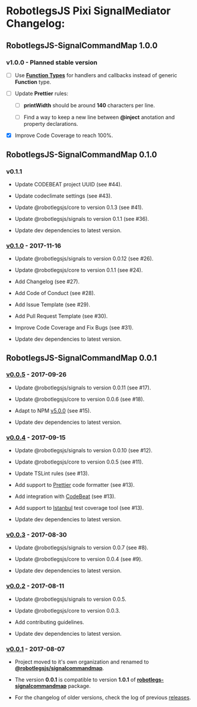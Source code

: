 # RobotlegsJS Pixi SignalMediator Changelog:

## RobotlegsJS-SignalCommandMap 1.0.0

### v1.0.0 - Planned stable version

- [ ] Use [**Function Types**](https://www.typescriptlang.org/docs/handbook/functions.html) for handlers and callbacks instead of generic **Function** type.

- [ ] Update **Prettier** rules:

  - [ ] **printWidth** should be around **140** characters per line.

  - [ ] Find a way to keep a new line between **@inject** anotation and property declarations.

- [x] Improve Code Coverage to reach 100%.

## RobotlegsJS-SignalCommandMap 0.1.0

### v0.1.1

- Update CODEBEAT project UUID (see #44).

- Update codeclimate settings (see #43).

- Update @robotlegsjs/core to version 0.1.3 (see #41).

- Update @robotlegsjs/signals to version 0.1.1 (see #36).

- Update dev dependencies to latest version.

### [v0.1.0](https://github.com/RobotlegsJS/RobotlegsJS-SignalCommandMap/releases/tag/0.1.0) - 2017-11-16

- Update @robotlegsjs/signals to version 0.0.12 (see #26).

- Update @robotlegsjs/core to version 0.1.1 (see #24).

- Add Changelog (see #27).

- Add Code of Conduct (see #28).

- Add Issue Template (see #29).

- Add Pull Request Template (see #30).

- Improve Code Coverage and Fix Bugs (see #31).

- Update dev dependencies to latest version.

## RobotlegsJS-SignalCommandMap 0.0.1

### [v0.0.5](https://github.com/RobotlegsJS/RobotlegsJS-SignalCommandMap/releases/tag/0.0.5) - 2017-09-26

- Update @robotlegsjs/signals to version 0.0.11 (see #17).

- Update @robotlegsjs/core to version 0.0.6 (see #18).

- Adapt to NPM [v5.0.0](http://blog.npmjs.org/post/161081169345/v500) (see #15).

- Update dev dependencies to latest version.

### [v0.0.4](https://github.com/RobotlegsJS/RobotlegsJS-SignalCommandMap/releases/tag/0.0.4) - 2017-09-15

- Update @robotlegsjs/signals to version 0.0.10 (see #12).

- Update @robotlegsjs/core to version 0.0.5 (see #11).

- Update TSLint rules (see #13).

- Add support to [Prettier](https://prettier.io) code formatter (see #13).

- Add integration with [CodeBeat](https://codebeat.co) (see #13).

- Add support to [Istanbul](https://istanbul.js.org) test coverage tool (see #13).

- Update dev dependencies to latest version.

### [v0.0.3](https://github.com/RobotlegsJS/RobotlegsJS-SignalCommandMap/releases/tag/0.0.3) - 2017-08-30

- Update @robotlegsjs/signals to version 0.0.7 (see #8).

- Update @robotlegsjs/core to version 0.0.4 (see #9).

- Update dev dependencies to latest version.

### [v0.0.2](https://github.com/RobotlegsJS/RobotlegsJS-SignalCommandMap/releases/tag/0.0.2) - 2017-08-11

- Update @robotlegsjs/signals to version 0.0.5.

- Update @robotlegsjs/core to version 0.0.3.

- Add contributing guidelines.

- Update dev dependencies to latest version.

### [v0.0.1](https://github.com/RobotlegsJS/RobotlegsJS-SignalCommandMap/releases/tag/0.0.1) - 2017-08-07

- Project moved to it's own organization and renamed to [**@robotlegsjs/signalcommandmap**](https://www.npmjs.com/package/@robotlegsjs/signalcommandmap).

- The version **0.0.1** is compatible to version **1.0.1** of [**robotlegs-signalcommandmap**](https://www.npmjs.com/package/robotlegs-signalcommandmap) package.

- For the changelog of older versions, check the log of previous [releases](https://github.com/GoodgameStudios/RobotlegsJS-SignalCommandMap/releases).
